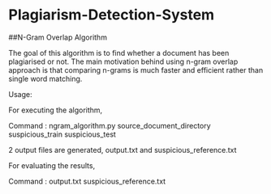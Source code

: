 # Plagiarism-Detection-System

##N-Gram Overlap Algorithm

The goal of this algorithm is to find whether a document has been plagiarised or not. The main motivation behind using n-gram overlap approach is that comparing n-grams is much faster and efficient rather than single word matching.

Usage:

For executing the algorithm,

Command : ngram_algorithm.py source_document_directory suspicious_train suspicious_test

2 output files are generated, output.txt and suspicious_reference.txt

For evaluating the results,

Command : output.txt suspicious_reference.txt

